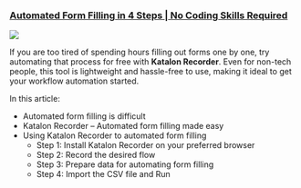 ### [Automated Form Filling in 4 Steps | No Coding Skills Required](https://www.katalon.com/resources-center/blog/automated-form-filling-no-coding/)

  <img src="https://d1h3p5fzmizjvp.cloudfront.net/wp-content/uploads/2021/07/Automated-form-filling-in-6-steps-_-No-coding-skills-required-2.png">

If you are too tired of spending hours filling out forms one by one, try automating that process for free with **Katalon Recorder**. Even for non-tech people, this tool is lightweight and hassle-free to use, making it ideal to get your workflow automation started. 

In this article:

* Automated form filling is difficult
* Katalon Recorder – Automated form filling made easy
* Using Katalon Recorder to automated form filling 
  * Step 1: Install Katalon Recorder on your preferred browser
  * Step 2: Record the desired flow
  * Step 3: Prepare data for automating form filling
  * Step 4: Import the CSV file and Run
